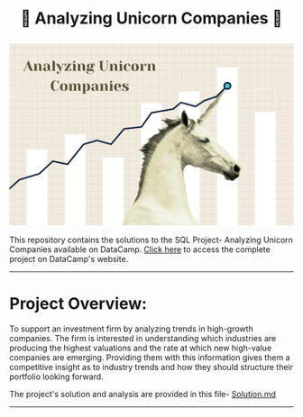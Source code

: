 # <p align="center" style="margin-top: 0px;"> 🦄 Analyzing Unicorn Companies 🏢

![unicorn](unicorn.png)

This repository contains the solutions to the SQL Project- Analyzing Unicorn Companies available on DataCamp. <a href = "https://projects.datacamp.com/projects/1531">Click here</a> to access the complete project on DataCamp's website.

---
# Project Overview:
To support an investment firm by analyzing trends in high-growth companies. The firm is interested in understanding which industries are producing the highest valuations and the rate at which new high-value companies are emerging. Providing them with this information gives them a competitive insight as to industry trends and how they should structure their portfolio looking forward.

The project's solution and analysis are provided in this file- [Solution.md](Solution.md)

--- 